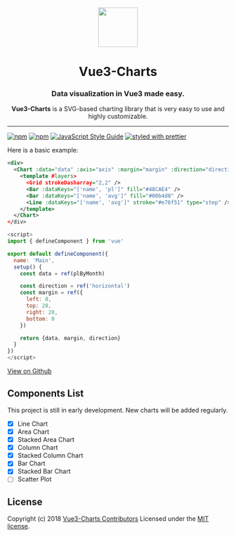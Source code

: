 <p align="center">
  <br>
  <a href="https://www.gridsome.org">
    <img src="https://upload.wikimedia.org/wikipedia/commons/thumb/9/95/Vue.js_Logo_2.svg/1184px-Vue.js_Logo_2.svg.png" width="90"/>
  </a>
</p>

<h1 align="center">Vue3-Charts</h1>
<h3 align="center">Data visualization in Vue3 made easy.</h3>
<p align="center">
<b>Vue3-Charts</b> is a SVG-based charting library that is very easy to use and highly customizable.
</p>

<hr />

[![npm](https://img.shields.io/npm/dm/@zebbra/ui?style=flat-square)](https://www.npmjs.com/package/vue3-charts)
[![npm](https://img.shields.io/npm/v/@zebbra/ui?style=flat-square)](https://www.npmjs.com/package/vue3-charts)
[![JavaScript Style Guide](https://img.shields.io/badge/code_style-standard-brightgreen.svg?style=flat-square)](https://standardjs.com)
[![styled with prettier](https://img.shields.io/badge/styled_with-prettier-ff69b4.svg?style=flat-square)](https://github.com/prettier/prettier)

Here is a basic example:

```xml
<div>
  <Chart :data="data" :axis="axis" :margin="margin" :direction="direction">
    <template #layers>
      <Grid strokeDasharray="2,2" />
      <Bar :dataKeys="['name', 'pl']" fill="#48CAE4" />
      <Bar :dataKeys="['name', 'avg']" fill="#00b4d8" />
      <Line :dataKeys="['name', 'avg']" stroke="#e76f51" type="step" />
    </template>
  </Chart>
</div>
```

```js
<script>
import { defineComponent } from 'vue'

export default defineComponent({
  name: 'Main',
  setup() {
    const data = ref(plByMonth)

    const direction = ref('horizontal')
    const margin = ref({
      left: 0,
      top: 20,
      right: 20,
      bottom: 0
    })

    return {data, margin, direction}
  }
})
</script>
```

[View on Github](https://github.com/ghalex/vue3-charts)

## Components List

This project is still in early development. New charts will be added regularly.

- [x] Line Chart
- [x] Area Chart
- [x] Stacked Area Chart
- [x] Column Chart
- [x] Stacked Column Chart
- [x] Bar Chart
- [x] Stacked Bar Chart
- [ ] Scatter Plot

## License

Copyright (c) 2018 [Vue3-Charts Contributors](https://github.com/ghalex/vue3-charts/graphs/contributors)
Licensed under the [MIT license](https://github.com/ghalex/vue3-charts/blob/HEAD/LICENSE).
